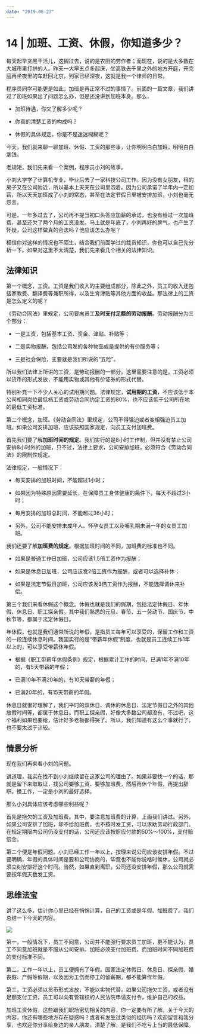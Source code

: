 ```yaml
---
date: "2019-06-23"
---  
```

      
# 14 | 加班、工资、休假，你知道多少？
每天起早贪黑干活儿，这搁过去，说的是农田的劳作者；而现在，说的是大多数在大城市里打拼的人。昨天一大早五点多起床，坐高铁去千里之外的地方开庭，开完庭再坐夜里的车赶回北京，到家已经深夜，这就是我一个律师的日常。

程序员同学可能更是如此，加班是再正常不过的事情了。前面的一篇文章，我们讲过了加班如果出了问题怎么办，但是还没讲到加班本身。那么，

* 加班待遇，你又了解多少呢？

* 你真的清楚工资的构成吗？

* 休假的具体规定，你是不是迷迷糊糊呢？

今天，我们就来聊一聊加班、休假、工资的那些事，让你明明白白加班，明明白白拿钱。

老规矩，我们先来看一个案例，程序员小刘的故事。

小刘大学学了计算机专业，毕业后去了一家科技公司工作。因为没有女朋友，租的房子又在公司附近，所以基本上天天在公司里泡着。因为公司承诺了半年内一定加薪，所以天天加班成了小刘的常态，甚至在法定节假日里被安排加班，小刘也毫无怨言。

可是，一年多过去了，公司再不提当初口头答应加薪的承诺，也没有给过一次加班费，甚至还欠了两个月的工资没发。马上就是年底了，小刘再好的脾气，也产生了怀疑，公司这样做真的合法吗？他应该怎么办呢？

相信你对这样的情况也不陌生，结合我们前面学过的裁员知识，你也可以自己先分析一下。如果对这里不太清楚，我们先来看几个相关的法律知识。

<!-- [[[read_end]]] -->

## 法律知识

第一个概念，工资。工资是我们收入的主要组成部分，除此之外，员工的收入还包括家教费、翻译费等兼职所得，以及生育津贴等其他方面的收益。那法律上的工资是怎么定义的呢？

《劳动合同法》里规定，公司要向员工**及时支付足额的劳动报酬**。劳动报酬分为三个部分：

* 一是工资，包括基本工资、奖金、津贴、补贴等；

* 二是实物报酬，包括公司发的各种物品或是提供的有价服务等；

* 三是社会保险，主要就是我们所说的“五险”。

所以我们法律上所讲的工资，是劳动报酬的一部分。这里需要注意的是，工资必须以货币的形式发放，不能用实物或其他有价证券的形式代替。

特别补充一下不少人关心的试用期问题。法律规定，**试用期的工资**，不应该低于本公司相同岗位最低档工资或劳动合同约定工资的80\%，也不应该低于公司所在地的最低工资标准。

第二个概念，加班。《劳动合同法》里规定，公司不得强迫或者变相强迫员工加班。如果公司安排加班，应该按照国家规定，向员工支付加班费。

首先我们要了解**加班时间的规定**。我们实行的是8小时工作制，但并没有禁止公司安排8小时外的加班，只不过，法律上要求，公司安排加班，必须符合《劳动合同法》的限制性规定。

法律规定，一般情况下：

* 每天安排的加班时间，不能超过1小时；

* 如果因为特殊原因需要延长，在保障员工身体健康的条件下，每天不超过3小时；

* 每月安排的加班总时间，不能超过36小时；

* 另外，公司不能安排未成年人、怀孕女员工以及哺乳期未满一年的女员工加班。

我们还要了解**加班费的规定**。根据加班时间的不同，加班费的标准也不同。

* 如果是普通工作日加班，公司应该1.5倍工资作为报酬；

* 如果是休息日加班，公司应该发2倍工资作为报酬，或者可以选择补休；

* 如果是法定节假日加班，公司应该发3倍工资作为报酬，不能选择调休来补偿。

第三个我们来看休假这个概念。休假也就是我们的假期，包括法定休假日、年休假、休息日、职工探亲假。其中我们熟悉的元旦、春节、五一劳动节、国庆节、中秋节等，都属于法定休假日。

年休假，也就是我们通常所说的年假，是指员工每年可以享受的，保留工作和工资的一段连续休息时间。我国实行的是“带薪年休假”制度，也就是员工连续工作1年以上的，可以享受带薪休年假。

* 根据《职工带薪年休假条例》规定，根据累计工作的时间，已满1年不满10年的，有5天带薪的年假；

* 已满10年不满20年的，有10天带薪的年假；

* 已满20年的，有15天带薪的年假。

休息日就很好理解了，我们平时的双休日、调休的休息日、法定节假日之外的其他放假时间等，都属于休息日。而职工探亲假，好像大多数公司都没有，不过吧，这个福利如果也要给，估计好多老板都得哭了。所以，我们知道有这么个事就行了，也不要太过于计较。

## 情景分析

现在我们再来看小刘的问题。

讲道理，我实在找不到小刘继续留在这家公司的理由了。如果非要找一个的话，那就是留下来取取证，找公司要够工资、要够加班费，然后再休个年假，再提出辞职。换工作，一定是小刘的最好选择。

那么小刘具体应该考虑哪些利益呢？

首先是拖欠的工资及加班费。其中，要注意加班费的计算，上面我们讲过。另外，如果公司安排了加班，却不给加班费，也不按时发工资，可以求助劳动行政部门。在规定期限内公司仍没支付的话，公司还应该按照应付款的50\%～100\%，支付赔偿金。

第二个便是年假问题。小刘已经工作一年以上，按理来说公司应该安排年假。不过要明确，年假的具体时间是要和公司协商的，毕竟也不能你说啥时候休，公司就必须立刻安排好这个时间。当然，如果直到离职，公司还没安排年假，那么公司就需要按年假天数发工资。

## 思维法宝

讲了这么多，估计你心里已经在悄悄计算，自己的工资或是年假、加班费了。我们总结一下今天的内容。

![](/images/白话法律42讲/03.职场篇/resourceimage74b0740b981d042b412ef67868c0293d27b0.jpg)

第一，一般情况下，员工不同意，公司并不能强行要求员工加班，更不能认为，员工不同意加班就是不服从公司安排。加班必须支付加班费，而加班时间不同加班费的支付标准不同。

第二，工作一年以上，员工便拥有了年假。国家法定休假日、休息日、探亲假、婚丧假、产假等假期，以及因为工伤而停工的留薪期，都不能算作年假。

第三，工资必须以货币形式发放，不能以实物代替。如果公司拖欠工资，或者没有足额支付工资，员工可以向有管辖权的人民法院申请支付令，维护自己的权益。

加班工资休假，这些跟我们职场密切相关的内容，你一定要有所了解。关于今天的内容，你还有哪些地方存在疑惑吗？或者有发生过类似的经历吗？欢迎留言和我分享，也欢迎你分享给身边的亲人朋友。清楚了解，是我们不吃亏上当的最低保障。